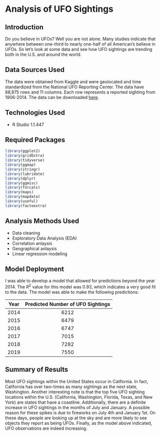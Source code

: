 # Analysis of UFO Sightings  

## Introduction  
Do you believe in UFOs? Well you are not alone. Many studies indicate that anywhere between one-third to nearly one-half of all American’s believe in UFOs. So let’s look at some data and see how UFO sightings are trending both in the U.S. and around the world.  

## Data Sources Used  
The data were obtained from Kaggle and were geolocated and time standardized from the National UFO Reporting Center.  The data have 88,875 rows and 11 columns.  Each row represents a reported sighting from 1906-2014.  The data can be downloaded [here](https://www.kaggle.com/NUFORC/ufo-sightings).  

## Technologies Used  
* R Studio 1.1.447  

## Required Packages  
```r
library(ggplot2)
library(gridExtra)
library(tidyverse)
library(ggmap)
library(stringr)
library(lubridate)
library(dplyr)
library(ggmisc)
library(forcats)
library(maps)
library(mapdata)
library(useful)
library(factoextra)
```  

## Analysis Methods Used  
* Data cleaning  
* Exploratory Data Analysis (EDA)  
* Correlation anlaysis  
* Geographical anlaysis 
* Linear regression modeling  

## Model Deployment  
I was able to develop a model that allowed for predictions beyond the year 2014.  The $R^2$ value for this model was 0.93, which indicates a very good fit to the data.  The model was able to make the following predictions:  

| Year | Predicted Number of UFO Sightings |  
| --- | :---: |  
| 2014 | 6212 |  
| 2015 | 6479 |  
| 2016 | 6747 |  
| 2017 | 7015 |  
| 2018 | 7282 |  
| 2019 | 7550 |  

## Summary of Results  
Most UFO sightings within the United States occur in California. In fact, California has over two-times as many sightings as the next state, Washington. Another interesting note is that the top five UFO sighting locations within the U.S. (California, Washington, Florida, Texas, and New York) are states that have a coastline.  Additionally, there are a definite increase in UFO sightings in the months of July and January.  A possible reason for these spikes is due to fireworks on July 4th and January 1st.  On these days, people are looking up at the sky and are more likely to see objects they report as being UFOs.  Finally, as the model above indicated, UFO observations are indeed increasing.
